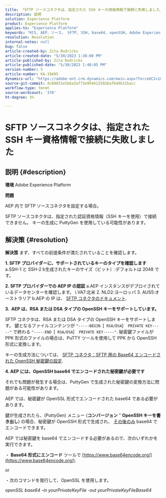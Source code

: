 ```yaml
---
title: 「SFTP ソースコネクタは、指定された SSH キーの資格情報で接続に失敗しました」
description: 説明
solution: Experience Platform
product: Experience Platform
applies-to: "Experience Platform"
keywords: "KCS, AEP，ソース， SFTP, SSH, base64, openSSH, Adobe Experience Platform，トラブルシューティング，コネクタ，接続に失敗， SSH キーの資格情報"
resolution: Resolution
internal-notes: null
bug: false
article-created-by: Zita Rodricks
article-created-date: "5/30/2023 1:38:08 PM"
article-published-by: Zita Rodricks
article-published-date: "5/30/2023 1:40:05 PM"
version-number: 5
article-number: KA-19495
dynamics-url: "https://adobe-ent.crm.dynamics.com/main.aspx?forceUCI=1&pagetype=entityrecord&etn=knowledgearticle&id=29f60831-effe-ed11-8f6e-6045bd0063aa"
source-git-commit: dc60831e5b6a3af73e9594125926af6d4631bacc
workflow-type: tm+mt
source-wordcount: '370'
ht-degree: 3%

---
```


# SFTP ソースコネクタは、指定された SSH キー資格情報で接続に失敗しました

## 説明 {#description}


<b>環境</b>
Adobe Experience Platform

<b>問題</b>

AEP 内で SFTP ソースコネクタを設定する場合。

SFTP ソースコネクタは、指定された認証資格情報（SSH キーを使用）で接続できません。 キーの生成に PuttyGen を使用している可能性があります。


## 解決策 {#resolution}


<b>解決策</b>
まず、すべての前提条件が満たされていることを確認します。

<b>1. SFTP プロバイダーに、サポートされているキーのタイプを確認します</b>
a.SSH-1 と SSH-2 b生成されたキーのサイズ（ビット）:デフォルトは 2048 です。

<b>2. SFTP プロバイダーでの AEP IP の認証</b>
a.AEP インスタンスがデプロイされているデータセンターを確認します。
i.VA7:北米 2. NLD2:ヨーロッパ 3. AUS5:オーストラリア b.AEP の IP は、 [SFTP コネクタのドキュメント](https://experienceleague.adobe.com/docs/experience-platform/sources/connectors/cloud-storage/sftp.html).



<b>3.  AEP は、RSA または DSA タイプの OpenSSH キーをサポートしています。</b>

SFTP コネクタは、RSA または DSA タイプの OpenSSH キーをサポートします。 鍵となるファイルコンテンツが `"-----BEGIN `[` RSA/DSA`]`  PRIVATE KEY-----"` で終わる `"-----END `[` RSA/DSA`]`  PRIVATE KEY-----"`. 秘密鍵ファイルが PPK 形式のファイルの場合は、PuTTY ツールを使用して PPK から OpenSSH 形式に変換します。

キーの生成方法については、 [SFTP コネクタ：SFTP 用の Base64 エンコードされた OpenSSH 秘密鍵の設定](https://experienceleague.adobe.com/docs/experience-platform/sources/connectors/cloud-storage/sftp.html#set-up-a-base64-encoded-openssh-private-key-for-sftp).



<b>4. AEP には、OpenSSH base64 でエンコードされた秘密鍵が必要です </b>



それでも問題が発生する場合は、PuttyGen で生成された秘密鍵の変換方法に問題がある可能性があります。

AEP では、秘密鍵が OpenSSL 形式でエンコードされた base64 である必要があります。

鍵が生成されたら、(PuttyGen) メニュー (<b>コンバージョン</b> &quot; <b>OpenSSH キーを書き出し</b>) の場合、秘密鍵が OpenSSH 形式で生成され、 <u>その後のみ</u> base64 でエンコードできます。

AEP では秘密鍵を base64 でエンコードする必要があるので、次のいずれかを実行できます。

・ <b>Base64 形式にエンコード</b> ツールで [https://www.base64encode.org/](https://www.base64encode.org/).

or

・次のコマンドを発行して、OpenSSL を使用します。

*openSSL base64 -in yourPrivateKeyFile -out yourPrivateKeyFileBase64*











